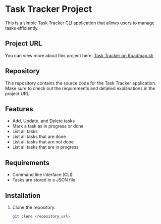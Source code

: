 # Task Tracker Project

This is a simple Task Tracker CLI application that allows users to manage tasks efficiently.

## Project URL

You can view more about this project here: [Task Tracker on Roadmap.sh](https://roadmap.sh/projects/task-tracker)

## Repository

This repository contains the source code for the Task Tracker application. Make sure to check out the requirements and detailed explanations in the project URL.

## Features

- Add, Update, and Delete tasks
- Mark a task as in progress or done
- List all tasks
- List all tasks that are done
- List all tasks that are not done
- List all tasks that are in progress

## Requirements

- Command line interface (CLI)
- Tasks are stored in a JSON file

## Installation

1. Clone the repository:
   ```bash
   git clone <repository_url>

